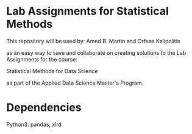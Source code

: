 # Lab Assignments for Statistical Methods

This repository will be used by:
Amed B. Martin and Orfeas Kalipolitis

as an easy way to save and collaborate on 
creating solutions to the Lab Assignments
for the course:

Statistical Methods for Data Science

as part of the Applied Data Science Master's Program.


# Dependencies
Python3: pandas, xlrd
